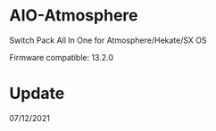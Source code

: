 # AIO-Atmosphere
Switch Pack All In One for Atmosphere/Hekate/SX OS

Firmware compatible: 13.2.0

# Update

07/12/2021
